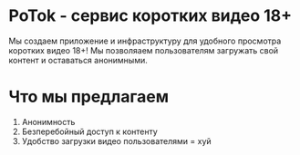# PoTok - сервис коротких видео 18+
Мы создаем приложение и инфраструктуру для удобного просмотра коротких видео 18+! 
Мы позволяаем пользователям загружать свой контент и оставаться анонимными.
# Что мы предлагаем
1. Анонимность
2. Безперебойный доступ к контенту
3. Удобство загрузки видео пользователями
= хуй